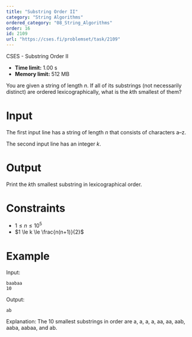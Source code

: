 ```yaml
---
title: "Substring Order II"
category: "String Algorithms"
ordered_category: "08_String_Algorithms"
order: 16
id: 2109
url: "https://cses.fi/problemset/task/2109"
---
```


CSES - Substring Order II

  * **Time limit:** 1.00 s
  * **Memory limit:** 512 MB

You are given a string of length $n$. If all of its substrings (not
necessarily distinct) are ordered lexicographically, what is the $k$th
smallest of them?

# Input

The first input line has a string of length $n$ that consists of characters
a–z.

The second input line has an integer $k$.

# Output

Print the $k$th smallest substring in lexicographical order.

# Constraints

  * $1 \le n \le 10^5$
  * $1 \le k \le \frac{n(n+1)}{2}$

# Example

Input:

    
    
    baabaa
    10
    

Output:

    
    
    ab
    

Explanation: The 10 smallest substrings in order are a, a, a, a, aa, aa, aab,
aaba, aabaa, and ab.

